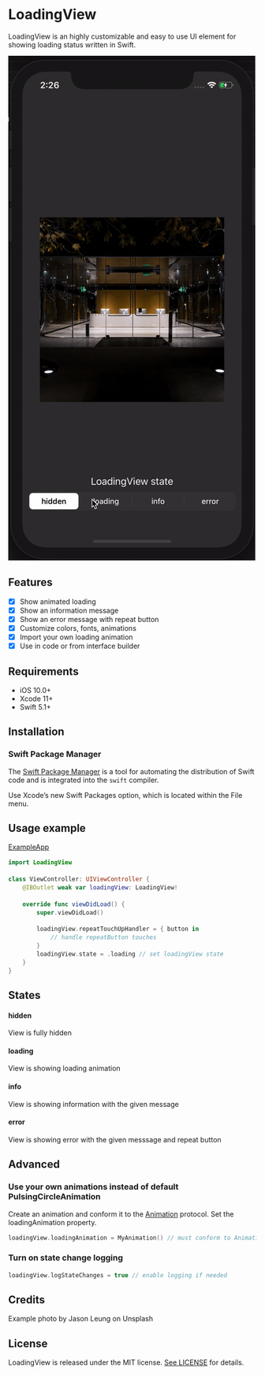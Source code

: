 # LoadingView

LoadingView is an highly customizable and easy to use UI element for showing loading status written in Swift.

![Preview](https://github.com/VladimirBrejcha/LoadingViewExample/blob/master/LoadingViewExample/preview.gif)

## Features

- [x] Show animated loading
- [x] Show an information message
- [x] Show an error message with repeat button
- [x] Customize colors, fonts, animations
- [x] Import your own loading animation
- [x] Use in code or from interface builder

## Requirements

- iOS 10.0+
- Xcode 11+
- Swift 5.1+

## Installation

### Swift Package Manager

The [Swift Package Manager](https://swift.org/package-manager/) is a tool for automating the distribution of Swift code and is integrated into the `swift` compiler.

Use Xcode’s new Swift Packages option, which is located within the File menu.

## Usage example

[ExampleApp](https://github.com/VladimirBrejcha/LoadingViewExample)

```Swift
import LoadingView

class ViewController: UIViewController {
    @IBOutlet weak var loadingView: LoadingView!
    
    override func viewDidLoad() {
        super.viewDidLoad()
        
        loadingView.repeatTouchUpHandler = { button in
            // handle repeatButton touches
        }
        loadingView.state = .loading // set loadingView state
    }
}
```

## States

#### hidden
View is fully hidden
#### loading
View is showing loading animation
#### info
View is showing information with the given message
#### error
View is showing error with the given messsage and repeat button

## Advanced

### Use your own animations instead of default PulsingCircleAnimation

Create an animation and conform it to the [Animation](Sources/LoadingView/Animation.swift) protocol.
Set the loadingAnimation property.
```Swift
loadingView.loadingAnimation = MyAnimation() // must conform to Animation protocol
```

### Turn on state change logging

```Swift
loadingView.logStateChanges = true // enable logging if needed
```

## Credits

Example photo by Jason Leung on Unsplash

## License

LoadingView is released under the MIT license. [See LICENSE](LICENSE) for details.

